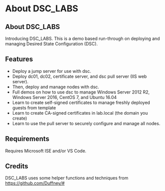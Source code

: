 # About DSC_LABS

## About DSC_LABS
Introducing DSC_LABS. This is a demo based run-through on deploying and managing Desired State Configuration (DSC).

## Features
* Deploy a jump server for use with dsc.
* Deploy dc01, dc02, certificate server, and dsc pull server (IIS web server).
* Then, deploy and manage nodes with dsc.
* Full demos on how to use dsc to manage Windows Server 2012 R2, Windows Server 2016, CentOS 7, and Ubuntu 16.04
* Learn to create self-signed certificates to manage freshly deployed guests from template 
* Learn to create CA-signed certificates in lab.local (the domain you create)
* Learn to use the pull server to securely configure and manage all nodes.

## Requirements
Requires Microsoft ISE and/or VS Code.

## Credits
DSC_LABS uses some helper functions and techniques from https://github.com/Duffney/#
